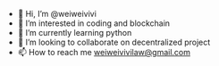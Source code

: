 - 👋 Hi, I’m @weiweivivi
- 👀 I’m interested in coding and blockchain
- 🌱 I’m currently learning python
- 💞️ I’m looking to collaborate on decentralized project
- 📫 How to reach me weiweivivilaw@gmail.com

<!---
weiweivivi/weiweivivi is a ✨ special ✨ repository because its `README.md` (this file) appears on your GitHub profile.
You can click the Preview link to take a look at your changes.
--->
